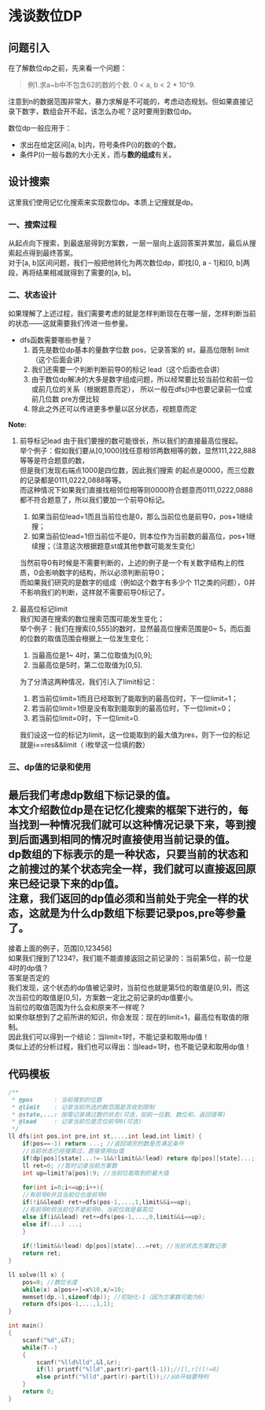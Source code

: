 # 浅谈数位DP
## 问题引入
在了解数位dp之前，先来看一个问题：   
>例1.求a~b中不包含62的数的个数. 0 < a, b < 2 * 10^9.

注意到n的数据范围非常大，暴力求解是不可能的，考虑动态规划。但如果直接记录下数字，数组会开不起，该怎么办呢？这时要用到数位dp。

数位dp一般应用于：   
- 求出在给定区间[a, b]内，符号条件P(i)的数i的个数。  
- 条件P(i)一般与数的大小无关，而与**数的组成**有关。

## 设计搜索
这里我们使用记忆化搜索来实现数位dp。本质上记搜就是dp。
### 一、搜索过程
从起点向下搜索，到最底层得到方案数，一层一层向上返回答案并累加，最后从搜索起点得到最终答案。   
对于[a, b]区间问题，我们一般把他转化为两次数位dp，即找[0, a - 1]和[0, b]两段，再将结果相减就得到了需要的[a, b]。

### 二、状态设计
如果理解了上述过程，我们需要考虑的就是怎样判断现在在哪一层，怎样判断当前的状态——这就需要我们传进一些参量。   
- dfs函数需要哪些参量？
    1. 首先是数位dp基本的量数字位数 pos，记录答案的 st，最高位限制 limit（这个后面会讲）
    2. 我们还需要一个判断判断前导0的标记 lead（这个后面也会讲）
    3. 由于数位dp解决的大多是数字组成问题，所以经常要比较当前位和前一位或前几位的关系（根据题意而定），
       所以一般在dfs()中也要记录前一位或前几位数 pre方便比较
    4. 除此之外还可以传进更多参量以区分状态，视题意而定

**Note:**
1. 前导标记lead
    由于我们要搜的数可能很长，所以我们的直接最高位搜起。   
    举个例子：假如我们要从[0,1000]找任意相邻两数相等的数，显然111,222,888等等是符合题意的数，   
    但是我们发现右端点1000是四位数，因此我们搜索 的起点是0000，而三位数的记录都是0111,0222,0888等等。   
    而这种情况下如果我们直接找相邻位相等则0000符合题意而0111,0222,0888都不符合题意了，所以我们要加一个前导0标记。
    1. 如果当前位lead=1而且当前位也是0，那么当前位也是前导0，pos+1继续搜；
    2. 如果当前位lead=1但当前位不是0，则本位作为当前数的最高位，pos+1继续搜；（注意这次根据题意st或其他参数可能发生变化）
    
    当然前导0有时候是不需要判断的，上述的例子是一个有关数字结构上的性质，0会影响数字的结构，所以必须判断前导0；  
    而如果我们研究的是数字的组成（例如这个数字有多少个 11之类的问题），0并不影响我们的判断，这样就不需要前导0标记了。   
  
 
2. 最高位标记limit   
   我们知道在搜索的数位搜索范围可能发生变化；   
   举个例子：我们在搜索[0,555]的数时，显然最高位搜索范围是0~ 5，而后面的位数的取值范围会根据上一位发生变化：
    1. 当最高位是1~ 4时，第二位取值为[0,9];
    2. 当最高位是5时，第二位取值为[0,5].

   为了分清这两种情况，我们引入了limit标记：
    1. 若当前位limit=1而且已经取到了能取到的最高位时，下一位limit=1；
    2. 若当前位limit=1但是没有取到能取到的最高位时，下一位limit=0；
    3. 若当前位limit=0时，下一位limit=0.

   我们设这一位的标记为limit，这一位能取到的最大值为res，则下一位的标记就是i==res&&limit（ i枚举这一位填的数）

### 三、dp值的记录和使用
最后我们考虑dp数组下标记录的值。   
本文介绍数位dp是在记忆化搜索的框架下进行的，每当找到一种情况我们就可以这种情况记录下来，等到搜到后面遇到相同的情况时直接使用当前记录的值。   
dp数组的下标表示的是一种状态，只要当前的状态和之前搜过的某个状态完全一样，我们就可以直接返回原来已经记录下来的dp值。   
注意，我们返回的dp值必须和当前处于完全一样的状态，这就是为什么dp数组下标要记录pos,pre等参量了。
---
接着上面的例子，范围[0,123456]   
如果我们搜到了1234?，我们能不能直接返回之前记录的：当前第5位，前一位是4时的dp值？  
答案是否定的   
我们发现，这个状态的dp值被记录时，当前位也就是第5位的取值是[0,9]，而这次当前位的取值是[0,5]，方案数一定比之前记录的dp值要小。   
当前位的取值范围为什么会和原来不一样呢？  
如果你联想到了之前所讲的知识，你会发现：现在的limit=1，最高位有取值的限制。   
因此我们可以得到一个结论：当limit=1时，不能记录和取用dp值！   
类似上述的分析过程，我们也可以得出：当lead=1时，也不能记录和取用dp值！

## 代码模板
```c++
/**
 * @pos      : 当前搜到的位数
 * @limit    : 记录当前所选的数范围是否收到限制
 * @state,...: 按需记录填过数的状态(可选，如前一位数、数位和、返回值等)
 * @lead     : 记录当前位是否位前导0(可选)
 */
ll dfs(int pos,int pre,int st,...,int lead,int limit) {
    if(pos==-1) return ...; //返回填完的数是否满足条件
    //当前状态已经搜索过，直接使用dp值
    if(dp[pos][state]...!=-1&&!limit&&!lead) return dp[pos][state]...;
    ll ret=0; //暂时记录当前方案数
    int up=limit?a[pos]:9; //当前位能取到的最大值
    
    for(int i=0;i<=up;i++){
    //有前导0并且当前位也是前导0
    if(!i&&lead) ret+=dfs(pos-1,...,1,limit&&i==up);
    //有前导0但当前位不是前导0，当前位就是最高位
    else if(i&&lead) ret+=dfs(pos-1,...,0,limit&&i==up);
    else if(...) ...;
    }
    
    if(!limit&&!lead) dp[pos][state]...=ret; //当前状态方案数记录
    return ret;
}

ll solve(ll x) {
    pos=0; //数位长度
    while(x) a[pos++]=x%10,x/=10;
    memset(dp,-1,sizeof(dp)); //初始化-1（因为方案数可能为0）
    return dfs(pos-1,...,1,1);
}

int main()
{
    scanf("%d",&T);
    while(T--)
    {
        scanf("%lld%lld",&l,&r);
        if(l) printf("%lld",part(r)-part(l-1));//[l,r](l!=0)
        else printf("%lld",part(r)-part(l));//从0开始要特判
    }
    return 0;
}
```
    
